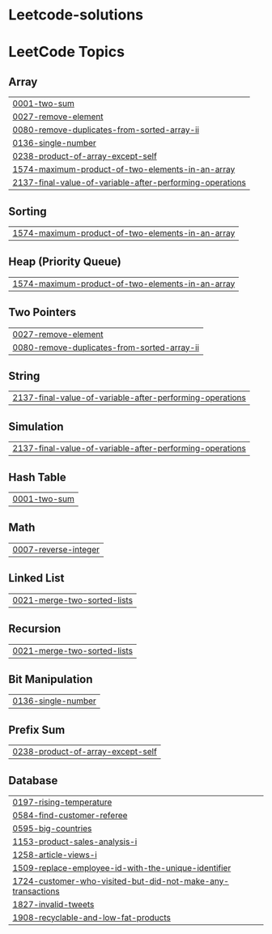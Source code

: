 # Leetcode-solutions


<!---LeetCode Topics Start-->
# LeetCode Topics
## Array
|  |
| ------- |
| [0001-two-sum](https://github.com/Adityakendre1000/Leetcode-solutions/tree/master/0001-two-sum) |
| [0027-remove-element](https://github.com/Adityakendre1000/Leetcode-solutions/tree/master/0027-remove-element) |
| [0080-remove-duplicates-from-sorted-array-ii](https://github.com/Adityakendre1000/Leetcode-solutions/tree/master/0080-remove-duplicates-from-sorted-array-ii) |
| [0136-single-number](https://github.com/Adityakendre1000/Leetcode-solutions/tree/master/0136-single-number) |
| [0238-product-of-array-except-self](https://github.com/Adityakendre1000/Leetcode-solutions/tree/master/0238-product-of-array-except-self) |
| [1574-maximum-product-of-two-elements-in-an-array](https://github.com/Adityakendre1000/Leetcode-solutions/tree/master/1574-maximum-product-of-two-elements-in-an-array) |
| [2137-final-value-of-variable-after-performing-operations](https://github.com/Adityakendre1000/Leetcode-solutions/tree/master/2137-final-value-of-variable-after-performing-operations) |
## Sorting
|  |
| ------- |
| [1574-maximum-product-of-two-elements-in-an-array](https://github.com/Adityakendre1000/Leetcode-solutions/tree/master/1574-maximum-product-of-two-elements-in-an-array) |
## Heap (Priority Queue)
|  |
| ------- |
| [1574-maximum-product-of-two-elements-in-an-array](https://github.com/Adityakendre1000/Leetcode-solutions/tree/master/1574-maximum-product-of-two-elements-in-an-array) |
## Two Pointers
|  |
| ------- |
| [0027-remove-element](https://github.com/Adityakendre1000/Leetcode-solutions/tree/master/0027-remove-element) |
| [0080-remove-duplicates-from-sorted-array-ii](https://github.com/Adityakendre1000/Leetcode-solutions/tree/master/0080-remove-duplicates-from-sorted-array-ii) |
## String
|  |
| ------- |
| [2137-final-value-of-variable-after-performing-operations](https://github.com/Adityakendre1000/Leetcode-solutions/tree/master/2137-final-value-of-variable-after-performing-operations) |
## Simulation
|  |
| ------- |
| [2137-final-value-of-variable-after-performing-operations](https://github.com/Adityakendre1000/Leetcode-solutions/tree/master/2137-final-value-of-variable-after-performing-operations) |
## Hash Table
|  |
| ------- |
| [0001-two-sum](https://github.com/Adityakendre1000/Leetcode-solutions/tree/master/0001-two-sum) |
## Math
|  |
| ------- |
| [0007-reverse-integer](https://github.com/Adityakendre1000/Leetcode-solutions/tree/master/0007-reverse-integer) |
## Linked List
|  |
| ------- |
| [0021-merge-two-sorted-lists](https://github.com/Adityakendre1000/Leetcode-solutions/tree/master/0021-merge-two-sorted-lists) |
## Recursion
|  |
| ------- |
| [0021-merge-two-sorted-lists](https://github.com/Adityakendre1000/Leetcode-solutions/tree/master/0021-merge-two-sorted-lists) |
## Bit Manipulation
|  |
| ------- |
| [0136-single-number](https://github.com/Adityakendre1000/Leetcode-solutions/tree/master/0136-single-number) |
## Prefix Sum
|  |
| ------- |
| [0238-product-of-array-except-self](https://github.com/Adityakendre1000/Leetcode-solutions/tree/master/0238-product-of-array-except-self) |
## Database
|  |
| ------- |
| [0197-rising-temperature](https://github.com/Adityakendre1000/Leetcode-solutions/tree/master/0197-rising-temperature) |
| [0584-find-customer-referee](https://github.com/Adityakendre1000/Leetcode-solutions/tree/master/0584-find-customer-referee) |
| [0595-big-countries](https://github.com/Adityakendre1000/Leetcode-solutions/tree/master/0595-big-countries) |
| [1153-product-sales-analysis-i](https://github.com/Adityakendre1000/Leetcode-solutions/tree/master/1153-product-sales-analysis-i) |
| [1258-article-views-i](https://github.com/Adityakendre1000/Leetcode-solutions/tree/master/1258-article-views-i) |
| [1509-replace-employee-id-with-the-unique-identifier](https://github.com/Adityakendre1000/Leetcode-solutions/tree/master/1509-replace-employee-id-with-the-unique-identifier) |
| [1724-customer-who-visited-but-did-not-make-any-transactions](https://github.com/Adityakendre1000/Leetcode-solutions/tree/master/1724-customer-who-visited-but-did-not-make-any-transactions) |
| [1827-invalid-tweets](https://github.com/Adityakendre1000/Leetcode-solutions/tree/master/1827-invalid-tweets) |
| [1908-recyclable-and-low-fat-products](https://github.com/Adityakendre1000/Leetcode-solutions/tree/master/1908-recyclable-and-low-fat-products) |
<!---LeetCode Topics End-->